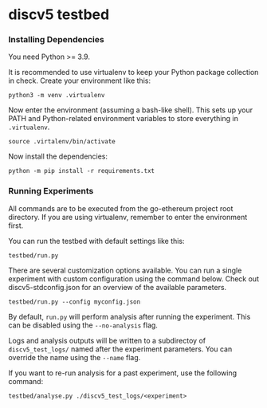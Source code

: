 # discv5 testbed

### Installing Dependencies

You need Python >= 3.9.

It is recommended to use virtualenv to keep your Python package collection in check.
Create your environment like this:

```
python3 -m venv .virtualenv
```

Now enter the environment (assuming a bash-like shell). This sets up your PATH and
Python-related environment variables to store everything in `.virtualenv`.

```
source .virtalenv/bin/activate
```

Now install the dependencies:

```
python -m pip install -r requirements.txt
```

### Running Experiments

All commands are to be executed from the go-ethereum project root directory. If you are
using virtualenv, remember to enter the environment first.

You can run the testbed with default settings like this:

```
testbed/run.py
```

There are several customization options available. You can run a single experiment with
custom configuration using the command below. Check out discv5-stdconfig.json for an
overview of the available parameters.

```
testbed/run.py --config myconfig.json
```

By default, `run.py` will perform analysis after running the experiment. This can be
disabled using the `--no-analysis` flag.

Logs and analysis outputs will be written to a subdirectoy of `discv5_test_logs/` named
after the experiment parameters. You can override the name using the `--name` flag.

If you want to re-run analysis for a past experiment, use the following command:

```
testbed/analyse.py ./discv5_test_logs/<experiment>
```
